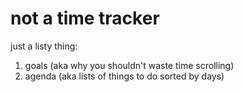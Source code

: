 # not a time tracker

just a listy thing:
1. goals (aka why you shouldn't waste time scrolling)
2. agenda (aka lists of things to do sorted by days)
